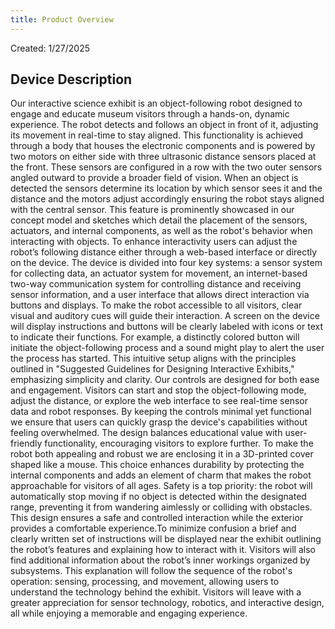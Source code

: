 ```yaml
---
title: Product Overview
---
```


Created: 1/27/2025

## Device Description


Our interactive science exhibit is an object-following robot designed to engage and educate museum visitors through a hands-on, dynamic experience. The robot detects and follows an object in front of it, adjusting its movement in real-time to stay aligned. This functionality is achieved through a body that houses the electronic components and is powered by two motors on either side with three ultrasonic distance sensors placed at the front. These sensors are configured in a row with the two outer sensors angled outward to provide a broader field of vision. When an object is detected the sensors determine its location by which sensor sees it and the distance and the motors adjust accordingly ensuring the robot stays aligned with the central sensor. This feature is prominently showcased in our concept model and sketches which detail the placement of the sensors, actuators, and internal components, as well as the robot's behavior when interacting with objects. To enhance interactivity users can adjust the robot’s following distance either through a web-based interface or directly on the device. The device is divided into four key systems: a sensor system for collecting data, an actuator system for movement, an internet-based two-way communication system for controlling distance and receiving sensor information, and a user interface that allows direct interaction via buttons and displays. To make the robot accessible to all visitors, clear visual and auditory cues will guide their interaction. A screen on the device will display instructions and buttons will be clearly labeled with icons or text to indicate their functions. For example, a distinctly colored button will initiate the object-following process and a sound might play to alert the user the process has started. This intuitive setup aligns with the principles outlined in "Suggested Guidelines for Designing Interactive Exhibits," emphasizing simplicity and clarity. Our controls are designed for both ease and engagement. Visitors can start and stop the object-following mode, adjust the distance, or explore the web interface to see real-time sensor data and robot responses. By keeping the controls minimal yet functional we ensure that users can quickly grasp the device's capabilities without feeling overwhelmed. The design balances educational value with user-friendly functionality, encouraging visitors to explore further. To make the robot both appealing and robust we are enclosing it in a 3D-printed cover shaped like a mouse. This choice enhances durability by protecting the internal components and adds an element of charm that makes the robot approachable for visitors of all ages. Safety is a top priority: the robot will automatically stop moving if no object is detected within the designated range, preventing it from wandering aimlessly or colliding with obstacles. This design ensures a safe and controlled interaction while the exterior provides a comfortable experience.To minimize confusion a brief and clearly written set of instructions will be displayed near the exhibit outlining the robot’s features and explaining how to interact with it. Visitors will also find additional information about the robot’s inner workings organized by subsystems. This explanation will follow the sequence of the robot's operation: sensing, processing, and movement, allowing users to understand the technology behind the exhibit. Visitors will leave with a greater appreciation for sensor technology, robotics, and interactive design, all while enjoying a memorable and engaging experience.
